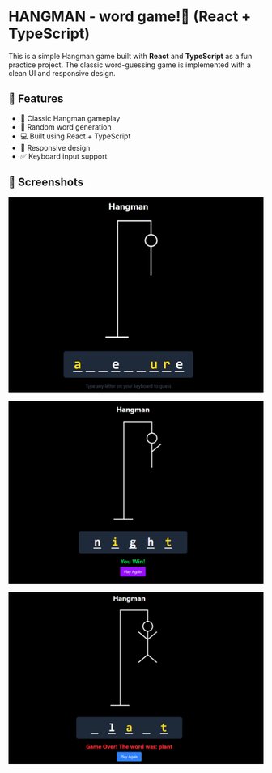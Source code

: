 # HANGMAN - word game!👾  (React + TypeScript)

This is a simple Hangman game built with **React** and **TypeScript** as a fun practice project. The classic word-guessing game is implemented with a clean UI and responsive design.

## 🚀 Features

- 🎯 Classic Hangman gameplay
- 🧠 Random word generation
- 💻 Built using React + TypeScript
- 📱 Responsive design
- ✅ Keyboard input support

## 📸 Screenshots
<p align="center">
  <img src="ss/hangmanss1.png" alt="Hangman Game" width="600" />
</p>
<p align="center">
  <img src="ss/hangmanss2.png" alt="Hangman Game" width="600" />
</p>
<p align="center">
  <img src="ss/hangmanss3.png" alt="Hangman Game" width="600" />
</p>

